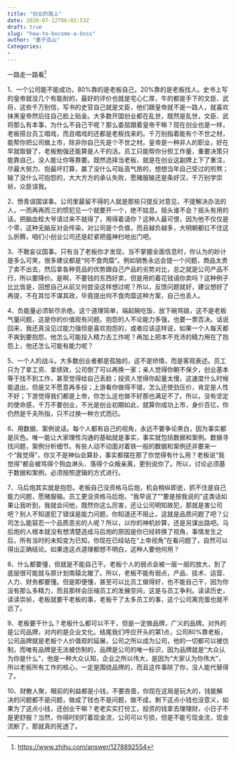 ```yaml
---
title: "创业的路上"
date: 2020-07-12T06:03:53Z
draft: true
slug: "how-to-become-a-boss"
author: "墨子连山"
Categories: 
- 
---
```

一路走一路看[^1]

1、一个公司能不能成功，80%靠的是老板自己，20%靠的是老板找人。史书上写的皇帝就没几个有能耐的，最好的评价也就是宅心仁厚，牛的都是手下的文臣、武将，这些千万别信，写书的史官自己就是文臣，他们跟皇帝就不是一路人，就喜欢抹黑皇帝然后往自己脸上贴金。大多数开国创业都在乱世，既然是乱世，文臣、武将那么有本事，为什么不自己干呢？那么委屈跟着皇帝干嘛？现在创业也是一样，老板搭台员工唱戏，而且唱戏的还都是老板找来的。千万别指着能有个不世之材，能帮你把公司做上市，除非你自己先是个不世之材。皇帝是一种非人的职业，好在早就取替了，老板勉强还能算是人干的活。员工只能帮你分担工作量，重要决策只能靠自己，没人能让你等靠要。既然选择当老板，就是在创业这副牌上下了重注，尽最大努力、抱最坏打算，赢了没什么可趾高气昂的，想想当年自己受过的煎熬；输了没什么可抱怨的，大大方方的承认失败，愿赌服输还是条好汉，千万别学崇祯，众臣误我。

2、愤青误国误事。公司里最留不得的人就是那些只提反对意见，不提解决办法的人，一而再再而三的惯犯见一个就要开一个，绝不姑息。摇头谁不会？摇头有用的话，把脑血栓大爷请过来不就得了，用得着请你？这种人最可恨，因为他不仅仅是个零，这种无脑反对会传染，对公司是个负值，而且越负越多，大明朝都扛不住这么折腾，咱们小创业公司还是赶紧把瘟神扫地出门吧。

3、不敢妄议国事。只有当了老板你才发现，当不掌握全面信息时，你认为的妙计是多么可笑，很多建议都是“何不食肉糜”。例如销售永远会提一个问题，商品太贵了卖不出去，然后拿各种竞品的优势跟自己产品的劣势对比，总之就是公司产品不行，所以要降价。是啊，不要钱的东西好卖，但是用的着花钱请你卖吗？这种例子比比皆是，回想自己从前又何尝没这样想过呢？所以，反馈问题就好，建议想好了再提，不在其位不谋其政，毕竟提出何不食肉糜这种方案，自己也丢人。

4、负能量必须斩尽杀绝。这个道理简单，端起碗吃饭、放下碗骂娘，这不是老板气量问题，这是你的价值观有问题。抱怨的人不论能力多强，也要一票否决。话说回来，我还真没见过能力强但是喜欢抱怨的，或者应该这样说，如果一个人每天都不爽到要抱怨，他怎么可能投入精力去工作呢？再加上把本不充沛的精力用在了抱怨上，他还怎么可能有能力呢？

5、一个人的战斗。大多数创业者都是孤独的，这不是矫情，而是客观表述。员工只为了拿工资、拿绩效，公司倒了可以再换一家；亲人觉得你朝不保夕，创业基本等于找不到工作，甚至觉得给自己丢脸；投资人觉得你起量太慢，这速度什么时候能退出，但是又不愿意再多投；上游看你做得不错，怎么还使劲压价，肯定是人性不好；下游觉得我们都是上帝，你怎么这也做不好那也满足不了。所以，没有坚定的使命感，千万不要创业，不光是创业初期如此，就算你成功上市，身价百亿，你仍然是千夫所指，只不过换一种方式而已。

6、用数据、案例说话。每个人都有自己的视角，永远不要争论黑白，因为事实都是灰色。唯一能让大家理性沟通的基础就是事实，事实就包括数据和案例。数据寻找问题，案例分析细节。有些人动不动面对着铁一般的数据和案例还非要来一个“我觉得”，你又不是神仙会算卦，事实都摆在那了你觉得有什么用？老板说“我觉得”都会被骂得个狗血淋头、落得个众叛亲离，更别说你了。所以，讨论必须基于数据和案例，必须按照逻辑的方式进行。

7、马后炮其实就是抱怨。老板自己没资格马后炮，机会稍纵即逝，抓不住是自己能力问题，愿赌服输。员工更没资格马后炮，“我早说了”“要是按我说的”这类话如果让我听到，我就会问他，既然你这么厉害，还让公司明知故犯，那就是害公司吧？别人不知道犯了错误是能力问题，你知道还不阻止，这就是品质问题了吧？公司怎么能容忍一个品质恶劣的人呢？所以，以你的神机妙算，还是另谋出路吧。马后炮的人根本就没有想清楚造成马后炮的原因是你已经转换了视角，事情发生之后，所有当时的未知变为已知，你现在已经站在“上帝视角”在看问题了，自然可以得出正确结论。如果连这点道理都想不明白，这种人要他何用？

8、什么都要懂，但就是不能自己干。老板个人的弱点会被一层一层的放大，到了底层很可能就与原计划南辕北辙了。所以，老板不能有弱点，产品、技术、运营、人力、财务都要懂。但是即便懂，甚至可以比员工做得好，也不能自己干，因为你没有那么多精力，而且那样会压缩员工的发展空间，这是与员工争利。读读历史，读读崇祯，老板就要干老板的事，老板干了太多员工的事，这个公司离完蛋也就不远了。

9、老板要干什么？老板什么都可以不干，但是一定做品牌，广义的品牌。对外的是公司品牌，对内的是企业文化。结尾我们呼应开头的第1点，公司80%靠老板，公司品牌就是老板个人价值观的延展，公司之所以成为公司，他的一切都可以被仿制，而唯有品牌是无法被仿制的，品牌是公司的唯一标识，因为品牌就是“大众认为你是什么”，他是一种大众认知，企业之所以伟大，是因为“大家认为你伟大”，所以老板所有工作的核心，一定是围绕品牌的，而且这件事除了你，没人能代替得了。

10、财散人聚，眼前的利益都是小钱，不要吝啬，你现在这局是玩大的，钱能解决的问题都不是问题，做成了钱也不是问题，做不成，剩下这点小钱也没意义，如果为了这点小钱，还创业干嘛？老老实实打份工，投资的钱拿去理理财，小日子不是更舒服？当然，你得时刻盯着现金流，公司可以亏损，但是不能亏现金流，现金流断了，那就真的死透了。

[^1]: https://www.zhihu.com/answer/1278892554